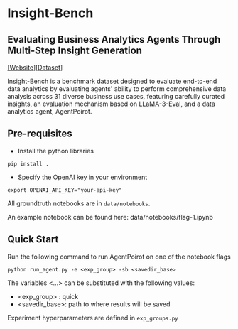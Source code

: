 # Insight-Bench

## Evaluating Business Analytics Agents Through Multi-Step Insight Generation
[[Website]](https://insightbench.github.io/)[[Dataset]](https://huggingface.co/datasets/ServiceNow/insight_bench)


Insight-Bench is a benchmark dataset designed to evaluate end-to-end data analytics by evaluating agents' ability to perform comprehensive data analysis across 31 diverse business use cases, featuring carefully curated insights, an evaluation mechanism based on LLaMA-3-Eval, and a data analytics agent, AgentPoirot.


## Pre-requisites

- Install the python libraries
```
pip install .
```

- Specify the OpenAI key in your environment
```
export OPENAI_API_KEY="your-api-key"
```

All groundtruth notebooks are in `data/notebooks`. 

An example notebook can be found here: data/notebooks/flag-1.ipynb

## Quick Start

Run the following command to run AgentPoirot on one of the notebook flags

```
python run_agent.py -e <exp_group> -sb <savedir_base>
```

The variables <...> can be substituted with the following values:

- <exp_group> : quick
- <savedir_base>:  path to where results will be saved

Experiment hyperparameters are defined in `exp_groups.py`



